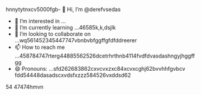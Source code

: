 hnnytytnxcv5000fgb- 👋 Hi, I’m @derefvsedas
- 👀 I’m interested in ...
- 🌱 I’m currently learning ...46585k,k,dsjlk
- 💞️ I’m looking to collaborate on ...wq561452345447747vbnbvbfggffgfdfddreerer
- 📫 How to reach me ...458784747rterg44885562526dcetrhrthnb4114fvdfdvasdashngyjhggffgg
- 😄 Pronouns: ...sfd262683862cxvcvxzxc84xcvxcghj62bvvhhfgvbcv
fdd54448dasadscxvdsfxzzz584526vxddsd62
<!---uoui132qw4gjlkjilxbz45sdfxcv6xcvcfgh
derefvsed/derefvsed is a ✨ special ✨ repository because its `README.md` (this fijmle) appears on your GitHub profile.dfhwerhyt5cvbvcbb2xcv
You can click the Preview link to take a look at your changes.xcv2393354adsghnghn
--->
54
47474hmvn
